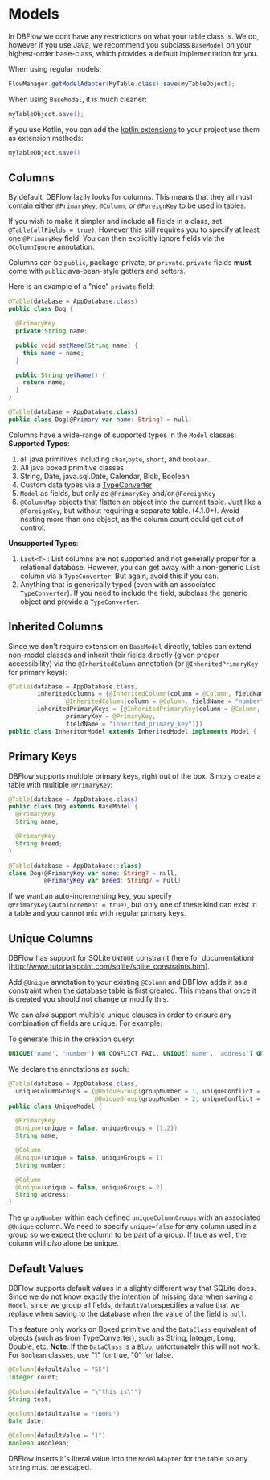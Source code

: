 # Models

In DBFlow we dont have any restrictions on what your table class is. We do, however if you use Java, we recommend you subclass `BaseModel` on your highest-order base-class, which provides a default implementation for you.

When using regular models:

```java
FlowManager.getModelAdapter(MyTable.class).save(myTableObject);
```

When using `BaseModel`, it is much cleaner:

```java
myTableObject.save();
```

if you use Kotlin, you can add the [kotlin extensions](https://agrosner.gitbooks.io/dbflow/content/KotlinSupport.html) to your project use them as extension methods:

```java
myTableObject.save()
```

## Columns

By default, DBFlow lazily looks for columns. This means that they all must contain either `@PrimaryKey`, `@Column`, or `@ForeignKey` to be used in tables.

If you wish to make it simpler and include all fields in a class, set `@Table(allFields = true)`. However this still requires you to specify at least one `@PrimaryKey` field. You can then explicitly ignore fields via the `@ColumnIgnore` annotation.

Columns can be `public`, package-private, or `private`. `private` fields **must** come with `public`java-bean-style getters and setters.

Here is an example of a "nice" `private` field:

```java
@Table(database = AppDatabase.class)
public class Dog {

  @PrimaryKey
  private String name;

  public void setName(String name) {
    this.name = name;
  }

  public String getName() {
    return name;
  }
}
```

```kotlin
@Table(database = AppDatabase.class)
public class Dog(@Primary var name: String? = null)
```

Columns have a wide-range of supported types in the `Model` classes: **Supported Types**:

1. all java primitives including `char`,`byte`, `short`, and `boolean`.
2. All java boxed primitive classes
3. String, Date, java.sql.Date, Calendar, Blob, Boolean
4. Custom data types via a [TypeConverter](https://agrosner.gitbooks.io/dbflow/content/TypeConverters.html)
5. `Model` as fields, but only as `@PrimaryKey` and/or `@ForeignKey`
6. `@ColumnMap` objects that flatten an object into the current table. Just like a `@ForeignKey`, but without requiring a separate table. (4.1.0+). Avoid nesting more than one object, as the column count could get out of control.

**Unsupported Types**:

1. `List<T>` : List columns are not supported and not generally proper for a relational database. However, you can get away with a non-generic `List` column via a `TypeConverter`. But again, avoid this if you can.
2. Anything that is generically typed (even with an associated `TypeConverter`). If you need to include the field, subclass the generic object and provide a `TypeConverter`.

## Inherited Columns

Since we don't require extension on `BaseModel` directly, tables can extend non-model classes and inherit their fields directly (given proper accessibility) via the `@InheritedColumn` annotation (or `@InheritedPrimaryKey` for primary keys):

```java
@Table(database = AppDatabase.class,
        inheritedColumns = {@InheritedColumn(column = @Column, fieldName = "name"),
                @InheritedColumn(column = @Column, fieldName = "number")},
        inheritedPrimaryKeys = {@InheritedPrimaryKey(column = @Column,
                primaryKey = @PrimaryKey,
                fieldName = "inherited_primary_key")})
public class InheritorModel extends InheritedModel implements Model {
```

## Primary Keys

DBFlow supports multiple primary keys, right out of the box. Simply create a table with multiple `@PrimaryKey`:

```java
@Table(database = AppDatabase.class)
public class Dog extends BaseModel {
  @PrimaryKey
  String name;

  @PrimaryKey
  String breed;
}
```

```kotlin
@Table(database = AppDatabase::class)
class Dog(@PrimaryKey var name: String? = null,
          @PrimaryKey var breed: String? = null)
```

If we want an auto-incrementing key, you specify `@PrimaryKey(autoincrement = true)`, but only one of these kind can exist in a table and you cannot mix with regular primary keys.

## Unique Columns

DBFlow has support for SQLite `UNIQUE` constraint (here for documentation)[<http://www.tutorialspoint.com/sqlite/sqlite_constraints.htm>].

Add `@Unique` annotation to your existing `@Column` and DBFlow adds it as a constraint when the database table is first created. This means that once it is created you should not change or modify this.

We can *also* support multiple unique clauses in order to ensure any combination of fields are unique. For example:

To generate this in the creation query:

```sql
UNIQUE('name', 'number') ON CONFLICT FAIL, UNIQUE('name', 'address') ON CONFLICT ROLLBACK
```

We declare the annotations as such:

```java
@Table(database = AppDatabase.class,
  uniqueColumnGroups = {@UniqueGroup(groupNumber = 1, uniqueConflict = ConflictAction.FAIL),
                        @UniqueGroup(groupNumber = 2, uniqueConflict = ConflictAction.ROLLBACK))
public class UniqueModel {

  @PrimaryKey
  @Unique(unique = false, uniqueGroups = {1,2})
  String name;

  @Column
  @Unique(unique = false, uniqueGroups = 1)
  String number;

  @Column
  @Unique(unique = false, uniqueGroups = 2)
  String address;
}
```

The `groupNumber` within each defined `uniqueColumnGroups` with an associated `@Unique` column. We need to specify `unique=false` for any column used in a group so we expect the column to be part of a group. If true as well, the column will *also* alone be unique.

## Default Values

DBFlow supports default values in a slighty different way that SQLite does. Since we do not know exactly the intention of missing data when saving a `Model`, since we group all fields, `defaultValue`specifies a value that we replace when saving to the database when the value of the field is `null`.

This feature only works on Boxed primitive and the `DataClass` equivalent of objects (such as from TypeConverter), such as String, Integer, Long, Double, etc. **Note**: If the `DataClass` is a `Blob`, unfortunately this will not work. For `Boolean` classes, use "1" for true, "0" for false.

```java
@Column(defaultValue = "55")
Integer count;

@Column(defaultValue = "\"this is\"")
String test;

@Column(defaultValue = "1000L")
Date date;

@Column(defaultValue = "1")
Boolean aBoolean;
```

DBFlow inserts it's literal value into the `ModelAdapter` for the table so any `String` must be escaped.